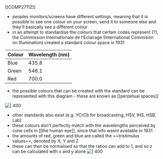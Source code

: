 [[COMP27112]]

- peoples monitors/screens have different settings, meaning that it is possible to see one colour on your screen, send it to someone else and they'll basically see a different colour
- in an attempt to standardise the colours that certain codes represent (?), the Commission Internationale de l'Eclairage (International Commision on Illumination) created a standard colour space in 1931

| Colour | Wavelength (nm) |
| ------ | --------------- |
| Blue   | 435.8           |
| Green  | 546.1           |
| Red    | 700.0                |

- the possible colours that can be created with the standard can be represented with this diagram - these are known as [[perpetual spaces]]

![ | 400](https://i.imgur.com/R5WAzGM.png)
- other standards also exist (e.g. YCrCb for broadcasting, HSV, IHS, HSB, Lab)
- these colours don't perfectly match with the wavelengths perceived by cone cells in [[the human eye]], since that info wasnt available in 1931
- the amounts of red, green and blue are called the ==tristimulus values==, denoted by X, Y and Z
- these can then be normalised so that the ratios can add to 1, and so z can be calculated with x and y alone
![ | 400](https://i.imgur.com/MrAE4PJ.png)
